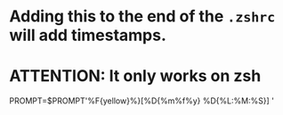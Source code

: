 # Adding this to the end of the `.zshrc` will add timestamps.
# ATTENTION: It only works on zsh
PROMPT=$PROMPT'%F{yellow}%}[%D{%m%f%y} %D{%L:%M:%S}] '

